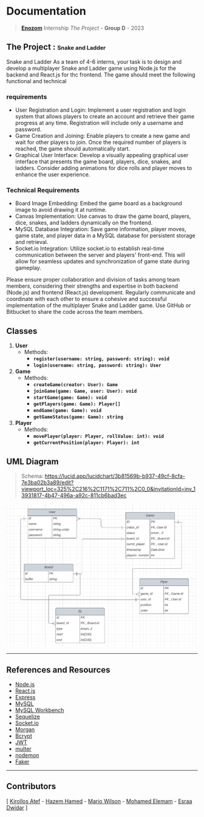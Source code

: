 # Documentation

> **[Enozom](https://enozom.com/)** Internship *The Project* - **Group D** - 2023

## The Project : <small><small>Snake and Ladder</small></small>

Snake and Ladder As a team of 4-6 interns, your task is to design and develop a multiplayer Snake and Ladder game using Node.js for the backend and React.js for thc frontend.
The game should meet the following functional and technical

### requirements

- User Registration and Login: Implement a user registration and login system that allows players to create an account and retrieve their game progress at any time. Registration will include only a username and password.
- Game Creation and Joining: Enable players to create a new game and wait for other players to join. Once the required number of players is reached, the game should automatically start.
- Graphical User Interface: Develop a visually appealing graphical user interface that presents the game board, players, dice, snakes, and ladders. Consider adding animations for dice rolls and player moves to enhance the user experience.

### Technical Requirements

- Board Image Embedding: Embed the game board as a background image to avoid drawing it at runtime.
- Canvas Implementation: Use canvas to draw the game board, players, dice, snakes, and ladders dynamically on the frontend.
- MySQL Database Integration: Save game information, player moves, game state, and player data in a MySQL database for persistent storage and retrieval.
- Socket.io Integration: Utilize socket.io to establish real-time communication between the server and players' front-end. This will allow for seamless updates and synchronization of game state during gameplay.

Please ensure proper collaboration and division of tasks among team members, considering their strengths and expertise in both backend (Node.js) and frontend (React.js) development. Regularly communicate and coordinate with each other to ensure a cohesive and successful implementation of the multiplayer Snake and Ladder game. Use GitHub or Bitbucket to share the code across the team members.

## Classes

1. **User**
   - Methods:
     - **`register(username: string, password: string): void`**
     - **`login(username: string, password: string): User`**
2. **Game**
   - Methods:
     - **`createGame(creator: User): Game`**
     - **`joinGame(game: Game, user: User): void`**
     - **`startGame(game: Game): void`**
     - **`getPlayers(game: Game): Player[]`**
     - **`endGame(game: Game): void`**
     - **`getGameStatus(game: Game): string`**
3. **Player**
   - Methods:
     - **`movePlayer(player: Player, rollValue: int): void`**
     - **`getCurrentPosition(player: Player): int`**

## UML Diagram

> Schema: <https://lucid.app/lucidchart/3b81569b-b937-49cf-8cfa-7e3ba02b3a89/edit?viewport_loc=325%2C216%2C1171%2C711%2C0_0&invitationId=inv_13931817-4b47-496a-a92c-811cb6bad3ec>

<!-- call image.png -->

![UML Diagram](./image.png)

---

## References and Resources

- [Node.js](https://nodejs.org/en/)
- [React.js](https://reactjs.org/)
- [Express](https://expressjs.com/)
- [MySQL](https://www.mysql.com/)
- [MySQL Workbench](https://www.mysql.com/products/workbench/)
- [Sequelize](https://sequelize.org/)
- [Socket.io](https://socket.io/)
- [Morgan](https://www.npmjs.com/package/morgan)
- [Bcrypt](https://www.npmjs.com/package/bcrypt)
- [JWT](https://jwt.io/)
- [multer](https://www.npmjs.com/package/multer)
- [nodemon](https://www.npmjs.com/package/nodemon)
- [Faker](https://www.npmjs.com/package/faker)

---

## Contributors

[ [Kirollos Atef](https://github.com/kirollosatef) - [Hazem Hamed](https://github.com/orgs/EnozomProjectGroupD/people/Hazem020) - [Mario Wilson](https://github.com/orgs/EnozomProjectGroupD/people/Hazem020) - [Mohamed Elemam](https://github.com/orgs/EnozomProjectGroupD/people/Mohamed-Elemam) - [Esraa Dwidar](https://github.com/orgs/EnozomProjectGroupD/people/EsraaDwidar) ]

